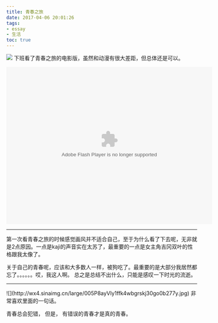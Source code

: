 ```yaml
---
title: 青春之旅
date: 2017-04-06 20:01:26
tags:
- essay
- 生活
toc: true
---
```

![](http://www.bz55.com/uploads/allimg/140727/1-140HF91G2-50.jpg)
下班看了青春之旅的电影版，虽然和动漫有很大差距，但总体还是可以。
<!--more-->
<embed height="415" width="544" quality="best" allowfullscreen="true" type="application/x-shockwave-flash" src="//static.hdslb.com/miniloader.swf" flashvars="aid=8828032&page=1" pluginspage="//www.adobe.com/shockwave/download/download.cgi?P1_Prod_Version=ShockwaveFlash"></embed>

<hr>
第一次看青春之旅的时候感觉画风并不适合自己，至于为什么看了下去呢，无非就是2点原因。一点是kaji的声音实在太苏了，最重要的一点是女主角吉冈双叶的性格跟我太像了。

关于自己的青春呢，应该和大多数人一样，被狗吃了。最重要的是大部分我居然都忘了。。。。。。哎，我这人啊。
总之是总结不出什么，只能是感叹一下时光的流逝。
<hr>
![](http://wx4.sinaimg.cn/large/005P8ayVly1ffk4wbgrskj30go0b277y.jpg)
非常喜欢里面的一句话。

青春总会犯错，
但是，
有错误的青春才是真的青春。
